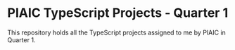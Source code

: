 <link rel="stylesheet" href="./readme-style.css">

# PIAIC TypeScript Projects - Quarter 1

This repository holds all the TypeScript projects assigned to me by PIAIC in Quarter 1.
